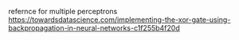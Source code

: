 refernce for multiple perceptrons 
https://towardsdatascience.com/implementing-the-xor-gate-using-backpropagation-in-neural-networks-c1f255b4f20d
